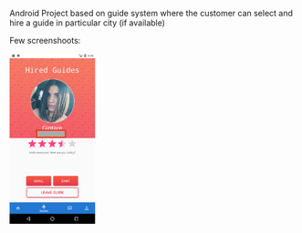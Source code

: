 Android Project based on guide system where the customer can select and hire a guide in particular city (if available) 

Few screenshoots:

<img src="Images/Screenshot_1532966176.png" height="300">
